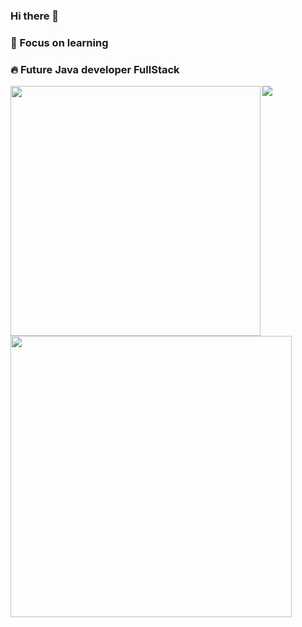 ### Hi there 👋
### 📝 Focus on learning
### :fire:  Future Java developer FullStack



<img src="https://camo.githubusercontent.com/a493f6833f99fb3c85788d6d9305e6b7a42b838e5ee5d138fd9a8214a7e77472/68747470733a2f2f696d672e736869656c64732e696f2f62616467652f6c696e6b6564696e2d2532333030373742352e7376673f267374796c653d666f722d7468652d6261646765266c6f676f3d6c696e6b6564696e266c6f676f436f6c6f723d7768697465" data-canonical-src="https://img.shields.io/badge/linkedin-%230077B5.svg?&amp;style=for-the-badge&amp;logo=linkedin&amp;logoColor=white" style="max-width:100%;">
</a>
<img width="400px" align="left" src="https://github-readme-stats.vercel.app/api/top-langs/?username=LuccasYuridosSantos&hide=html&layout=compact&theme=merko" />  
<td><img width="450px" align="lefet" src="https://github-readme-stats.vercel.app/api?username=LuccasYuridosSantos&theme=merko"/>  
<a href="https://www.linkedin.com/in/luccasyuri/">
